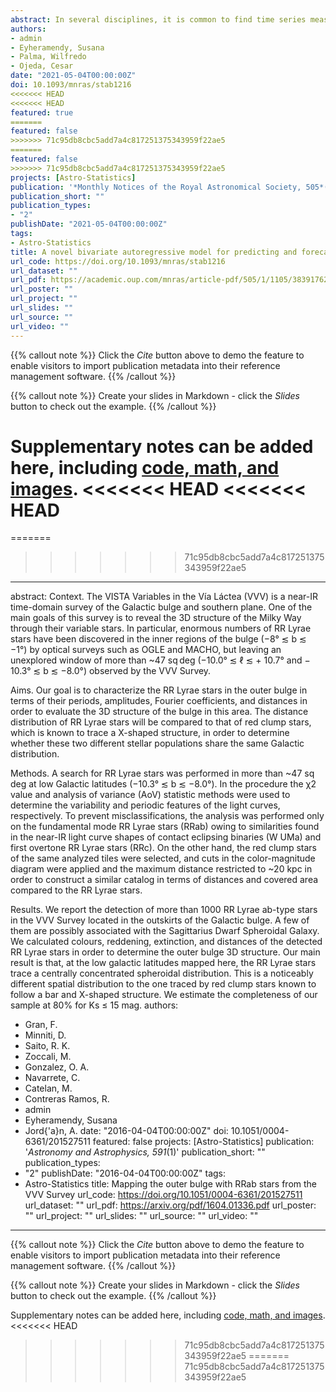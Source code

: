 ```yaml
---
abstract: In several disciplines, it is common to find time series measured at irregular observational times. In particular, in astronomy there are a large number of surveys that gather information over irregular time gaps and in more than one passband. Some examples are Pan-STARRS, ZTF, and also the LSST. However, current commonly used time series models that estimate the time dependence in astronomical light curves consider the information of each band separately (e.g, CIAR, IAR, and CARMA models) disregarding the dependence that might exist between different passbands. In this paper, we propose a novel bivariate model for irregularly sampled time series, called the Bivariate Irregular Autoregressive (BIAR) model. The BIAR model assumes an autoregressive structure on each time series; it is stationary, and it allows to estimate the autocorrelation, the cross-correlation and the contemporary correlation between two unequally spaced time series. We implemented the BIAR model on light curves, in the g and r bands, obtained from the ZTF alerts processed by the ALeRCE broker. We show that if the light curves of the two bands are highly correlated, the model has more accurate forecast and prediction using the bivariate model than a similar method that uses only univariate information. Further, the estimated parameters of the BIAR are useful to characterize long-period variable stars and to distinguish between classes of stochastic objects, providing promising features that can be used for classification purposes
authors:
- admin
- Eyheramendy, Susana
- Palma, Wilfredo
- Ojeda, Cesar
date: "2021-05-04T00:00:00Z"
doi: 10.1093/mnras/stab1216
<<<<<<< HEAD
<<<<<<< HEAD
featured: true
=======
featured: false
>>>>>>> 71c95db8cbc5add7a4c817251375343959f22ae5
=======
featured: false
>>>>>>> 71c95db8cbc5add7a4c817251375343959f22ae5
projects: [Astro-Statistics]
publication: '*Monthly Notices of the Royal Astronomical Society, 505*(1)'
publication_short: ""
publication_types:
- "2"
publishDate: "2021-05-04T00:00:00Z"
tags:
- Astro-Statistics
title: A novel bivariate autoregressive model for predicting and forecasting irregularly observed time series
url_code: https://doi.org/10.1093/mnras/stab1216
url_dataset: ""
url_pdf: https://academic.oup.com/mnras/article-pdf/505/1/1105/38391762/stab1216.pdf
url_poster: ""
url_project: ""
url_slides: ""
url_source: ""
url_video: ""
---
```


{{% callout note %}}
Click the *Cite* button above to demo the feature to enable visitors to import publication metadata into their reference management software.
{{% /callout %}}

{{% callout note %}}
Create your slides in Markdown - click the *Slides* button to check out the example.
{{% /callout %}}

Supplementary notes can be added here, including [code, math, and images](https://wowchemy.com/docs/writing-markdown-latex/).
<<<<<<< HEAD
<<<<<<< HEAD
=======
=======
>>>>>>> 71c95db8cbc5add7a4c817251375343959f22ae5

---
abstract: Context. The VISTA Variables in the Vía Láctea (VVV) is a near-IR time-domain survey of the Galactic bulge and southern plane. One of the main goals of this survey is to reveal the 3D structure of the Milky Way through their variable stars. In particular, enormous numbers of RR Lyrae stars have been discovered in the inner regions of the bulge (−8° ≲ b ≲ −1°) by optical surveys such as OGLE and MACHO, but leaving an unexplored window of more than ~47 sq deg (−10.0° ≲ ℓ ≲ + 10.7° and − 10.3° ≲ b ≲ −8.0°) observed by the VVV Survey.

Aims. Our goal is to characterize the RR Lyrae stars in the outer bulge in terms of their periods, amplitudes, Fourier coefficients, and distances in order to evaluate the 3D structure of the bulge in this area. The distance distribution of RR Lyrae stars will be compared to that of red clump stars, which is known to trace a X-shaped structure, in order to determine whether these two different stellar populations share the same Galactic distribution.

Methods. A search for RR Lyrae stars was performed in more than ~47 sq deg at low Galactic latitudes (−10.3° ≲ b ≲ −8.0°). In the procedure the χ2 value and analysis of variance (AoV) statistic methods were used to determine the variability and periodic features of the light curves, respectively. To prevent misclassifications, the analysis was performed only on the fundamental mode RR Lyrae stars (RRab) owing to similarities found in the near-IR light curve shapes of contact eclipsing binaries (W UMa) and first overtone RR Lyrae stars (RRc). On the other hand, the red clump stars of the same analyzed tiles were selected, and cuts in the color-magnitude diagram were applied and the maximum distance restricted to ~20 kpc in order to construct a similar catalog in terms of distances and covered area compared to the RR Lyrae stars.

Results. We report the detection of more than 1000 RR Lyrae ab-type stars in the VVV Survey located in the outskirts of the Galactic bulge. A few of them are possibly associated with the Sagittarius Dwarf Spheroidal Galaxy. We calculated colours, reddening, extinction, and distances of the detected RR Lyrae stars in order to determine the outer bulge 3D structure. Our main result is that, at the low galactic latitudes mapped here, the RR Lyrae stars trace a centrally concentrated spheroidal distribution. This is a noticeably different spatial distribution to the one traced by red clump stars known to follow a bar and X-shaped structure. We estimate the completeness of our sample at 80% for Ks ≤ 15 mag.
authors:
- Gran, F.
- Minniti, D.
- Saito, R. K.
- Zoccali, M. 
- Gonzalez, O. A. 
- Navarrete, C. 
- Catelan, M.
- Contreras Ramos, R.
- admin
- Eyheramendy, Susana
- Jord{\'a}n, A.
date: "2016-04-04T00:00:00Z"
doi: 10.1051/0004-6361/201527511
featured: false
projects: [Astro-Statistics]
publication: '*Astronomy and Astrophysics, 591*(1)'
publication_short: ""
publication_types:
- "2"
publishDate: "2016-04-04T00:00:00Z"
tags:
- Astro-Statistics
title: Mapping the outer bulge with RRab stars from the VVV Survey
url_code: https://doi.org/10.1051/0004-6361/201527511
url_dataset: ""
url_pdf: https://arxiv.org/pdf/1604.01336.pdf
url_poster: ""
url_project: ""
url_slides: ""
url_source: ""
url_video: ""
---

{{% callout note %}}
Click the *Cite* button above to demo the feature to enable visitors to import publication metadata into their reference management software.
{{% /callout %}}

{{% callout note %}}
Create your slides in Markdown - click the *Slides* button to check out the example.
{{% /callout %}}

Supplementary notes can be added here, including [code, math, and images](https://wowchemy.com/docs/writing-markdown-latex/).
<<<<<<< HEAD
>>>>>>> 71c95db8cbc5add7a4c817251375343959f22ae5
=======
>>>>>>> 71c95db8cbc5add7a4c817251375343959f22ae5
